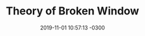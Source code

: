 ---
layout: post
title:  "Theory of Broken Window"
date:   2019-11-01 10:57:13 -0300
imgHeader: '/assets/img/posts/theory-of-broken-window.jpg'
imgCredit: 'Photo by Christopher Paul High on Unsplash'
resume: >-
  You’ll find this post in your `_posts` directory. Go ahead and edit it and re-build the site to see your changes. You can rebuild the site in many different ways, but the most common way is to run `jekyll serve`, which launches a web server and auto-regenerates your site when a file is updated.
---